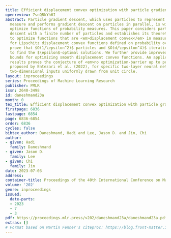 ```yaml
---
title: Efficient displacement convex optimization with particle gradient descent
openreview: 7snQRkYh6I
abstract: Particle gradient descent, which uses particles to represent a probability
  measure and performs gradient descent on particles in parallel, is widely used to
  optimize functions of probability measures. This paper considers particle gradient
  descent with a finite number of particles and establishes its theoretical guarantees
  to optimize functions that are <em>displacement convex</em> in measures. Concretely,
  for Lipschitz displacement convex functions defined on probability over $R^d$, we
  prove that $O(1/\epsilon^2)$ particles and $O(d/\epsilon^4)$ iterations are sufficient
  to find the $\epsilon$-optimal solutions. We further provide improved complexity
  bounds for optimizing smooth displacement convex functions. An application of our
  results proves the conjecture of <em>no optimization-barrier up to permutation invariance</em>,
  proposed by Entezari et al. (2022), for specific two-layer neural networks with
  two-dimensional inputs uniformly drawn from unit circle.
layout: inproceedings
series: Proceedings of Machine Learning Research
publisher: PMLR
issn: 2640-3498
id: daneshmand23a
month: 0
tex_title: Efficient displacement convex optimization with particle gradient descent
firstpage: 6836
lastpage: 6854
page: 6836-6854
order: 6836
cycles: false
bibtex_author: Daneshmand, Hadi and Lee, Jason D. and Jin, Chi
author:
- given: Hadi
  family: Daneshmand
- given: Jason D.
  family: Lee
- given: Chi
  family: Jin
date: 2023-07-03
address: 
container-title: Proceedings of the 40th International Conference on Machine Learning
volume: '202'
genre: inproceedings
issued:
  date-parts:
  - 2023
  - 7
  - 3
pdf: https://proceedings.mlr.press/v202/daneshmand23a/daneshmand23a.pdf
extras: []
# Format based on Martin Fenner's citeproc: https://blog.front-matter.io/posts/citeproc-yaml-for-bibliographies/
---
```

